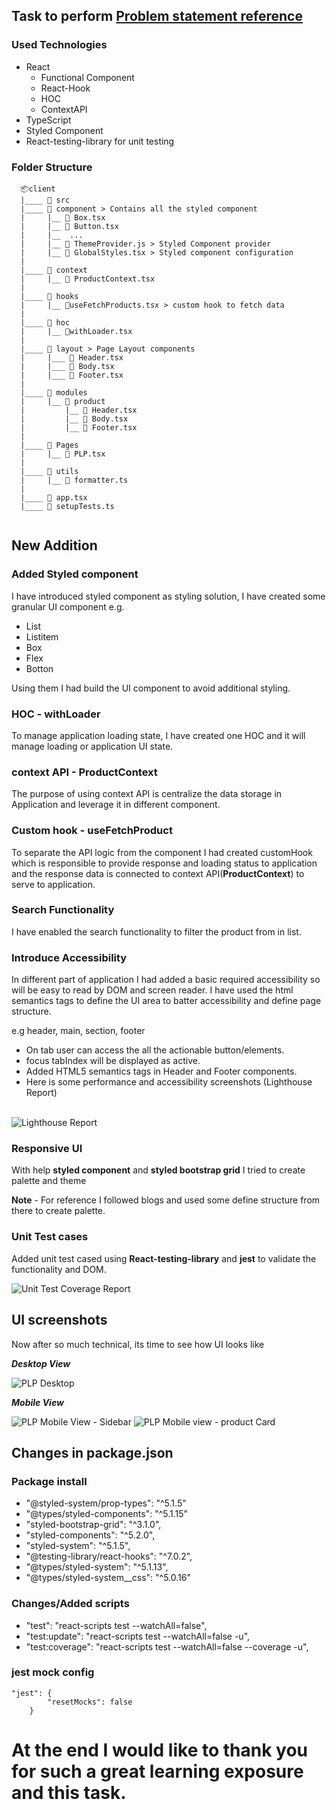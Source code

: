 ## Task to perform  [Problem statement reference](README.md)

  ### Used Technologies   

  * React
    - Functional Component
    - React-Hook 
    - HOC 
    - ContextAPI
  * TypeScript
  * Styled Component   
  * React-testing-library for unit testing 

  ### Folder Structure 
```
  📦client
  |____ 📂 src 
  |____ 📂 component > Contains all the styled component 
  |     |__ 📜 Box.tsx
  |     |__ 📜 Button.tsx
  |     |__  ... 
  |     |__ 📜 ThemeProvider.js > Styled Component provider
  |     |__ 📜 GlobalStyles.tsx > Styled component configuration
  |
  |____ 📂 context 
  |     |__ 📜 ProductContext.tsx 
  |
  |____ 📂 hooks 
  |     |__ 📜useFetchProducts.tsx > custom hook to fetch data 
  |
  |____ 📂 hoc 
  |     |__ 📜withLoader.tsx  
  |
  |____ 📂 layout > Page Layout components
  |     |___ 📜 Header.tsx 
  |     |___ 📜 Body.tsx 
  |     |___ 📜 Footer.tsx 
  |
  |____ 📂 modules 
  |     |__ 📂 product  
  |         |__ 📜 Header.tsx 
  |         |__ 📜 Body.tsx 
  |         |__ 📜 Footer.tsx 
  |
  |____ 📂 Pages 
  |     |__ 📜 PLP.tsx 
  |
  |____ 📂 utils 
  |     |__ 📜 formatter.ts 
  |
  |____ 📜 app.tsx 
  |____ 📜 setupTests.ts 
  
```     

## New Addition

### **Added Styled component**

I have introduced styled component as styling solution, I have created some granular UI component e.g.
  - List
  - Listitem 
  - Box 
  - Flex
  - Botton

Using them I had build the UI component to avoid additional styling.

### **HOC** - withLoader
To manage application loading state, I have created one HOC and it will manage loading or application UI state.

### **context API** - ProductContext
The purpose of using context API is centralize the data storage in Application and leverage it in different component.

### **Custom hook** - useFetchProduct
To separate the API logic from the component I had created customHook which is responsible to provide response and loading status to application and the response data is connected to context API(**ProductContext**) to serve to application.

### **Search Functionality**
I have enabled the search functionality to filter the product from in list. 

### **Introduce Accessibility**
In different part of application I had added a basic required accessibility so will be easy to read by DOM and screen reader.
I have used the html semantics tags to define the UI area to batter accessibility and define page structure.

e.g header, main, section, footer

- On tab user can access the all the actionable button/elements.
- focus tabIndex will be displayed as active.
- Added HTML5 semantics tags in Header and Footer components.
- Here is some performance and accessibility screenshots (Lighthouse Report)
<br/>
<img src="./tast-documentation-assets/lighthouse-report.PNG" alt="Lighthouse Report" />

### **Responsive UI**
With help **styled component** and **styled bootstrap grid** I tried to create palette and theme

**Note** - For reference I followed blogs and used some define structure from there to create palette.

### **Unit Test cases**
Added unit test cased using **React-testing-library** and **jest** to validate the functionality and DOM.

<img src="./tast-documentation-assets/unittest-coverage.PNG" alt="Unit Test Coverage Report"/>


## **UI screenshots**
  Now after so much technical, its time to see how UI looks like   

  ***Desktop View***

<img src="./tast-documentation-assets/product-page.png" alt="PLP Desktop"/>

  ***Mobile View***

<img src="./tast-documentation-assets/mobile-1.PNG" alt="PLP Mobile View - Sidebar"/>
<img src="./tast-documentation-assets/mobile-2.PNG" alt="PLP Mobile view - product Card"/>

## Changes in package.json 

### Package install
- "@styled-system/prop-types": "^5.1.5" 
- "@types/styled-components": "^5.1.15" 
- "styled-bootstrap-grid": "^3.1.0",
- "styled-components": "^5.2.0",
- "styled-system": "^5.1.5",
- "@testing-library/react-hooks": "^7.0.2",
- "@types/styled-system": "^5.1.13",
- "@types/styled-system__css": "^5.0.16"

### Changes/Added scripts
 - "test": "react-scripts test --watchAll=false",
 - "test:update": "react-scripts test --watchAll=false -u",
 - "test:coverage": "react-scripts test --watchAll=false --coverage -u",

### jest mock config

```
"jest": {
        "resetMocks": false
    }
```


# At the end I would like to thank you for such a great learning exposure and this task. 

